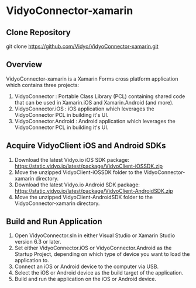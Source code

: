 # VidyoConnector-xamarin

## Clone Repository
git clone https://github.com/Vidyo/VidyoConnector-xamarin.git

## Overview
VidyoConnector-xamarin is a Xamarin Forms cross platform application which contains three projects:
1. VidyoConnector         : Portable Class Library (PCL) containing shared code that can be used in Xamarin.iOS and Xamarin.Android (and more).
2. VidyoConnector.iOS     : iOS application which leverages the VidyoConnector PCL in building it's UI.
3. VidyoConnector.Android : Android application which leverages the VidyoConnector PCL in building it's UI.

## Acquire VidyoClient iOS and Android SDKs
1. Download the latest Vidyo.io iOS SDK package: https://static.vidyo.io/latest/package/VidyoClient-iOSSDK.zip
2. Move the unzipped VidyoClient-iOSSDK folder to the VidyoConnector-xamarin directory.
3. Download the latest Vidyo.io Android SDK package: https://static.vidyo.io/latest/package/VidyoClient-AndroidSDK.zip
4. Move the unzipped VidyoClient-AndroidSDK folder to the VidyoConnector-xamarin directory.

## Build and Run Application
1. Open VidyoConnector.sln in either Visual Studio or Xamarin Studio version 6.3 or later.
2. Set either VidyoConnector.iOS or VidyoConnector.Android as the Startup Project, depending on which type of device you want to load the application to.
3. Connect an iOS or Android device to the computer via USB.
4. Select the iOS or Android device as the build target of the application.
5. Build and run the application on the iOS or Android device.

